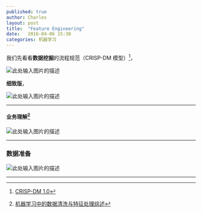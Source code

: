 ```yaml
---
published: true
author: Charles
layout: post
title:  "Feature Engineering"
date:   2016-04-06 15:30
categories: 机器学习
---
```


我们先看看**数据挖掘**的流程规范（CRISP-DM 模型）[^1]，

![此处输入图片的描述][1]

**细致版**，

![此处输入图片的描述][2]

----------


#### 业务理解[^2]
![此处输入图片的描述][3]


----------


  
### 数据准备
![此处输入图片的描述][4]


----------


[^1]: [CRISP-DM 1.0](https://the-modeling-agency.com/crisp-dm.pdf)
[^2]: [机器学习中的数据清洗与特征处理综述](http://tech.meituan.com/machinelearning-data-feature-process.html)

  [1]: http://7xjbdi.com1.z0.glb.clouddn.com/crisp.png?imageView2/2/w/350
  [2]: http://7xjbdi.com1.z0.glb.clouddn.com/2016-04-09_110702.png
  [3]: http://7xjbdi.com1.z0.glb.clouddn.com/%E4%B8%9A%E5%8A%A1%E7%90%86%E8%A7%A3.png
  [4]: http://7xjbdi.com1.z0.glb.clouddn.com/%E6%95%B0%E6%8D%AE%E9%A2%84%E5%A4%84%E7%90%86.png